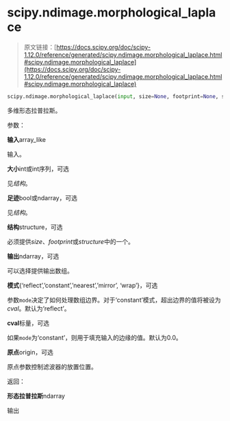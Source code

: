 # scipy.ndimage.morphological_laplace

> 原文链接：[https://docs.scipy.org/doc/scipy-1.12.0/reference/generated/scipy.ndimage.morphological_laplace.html#scipy.ndimage.morphological_laplace](https://docs.scipy.org/doc/scipy-1.12.0/reference/generated/scipy.ndimage.morphological_laplace.html#scipy.ndimage.morphological_laplace)

```py
scipy.ndimage.morphological_laplace(input, size=None, footprint=None, structure=None, output=None, mode='reflect', cval=0.0, origin=0)
```

多维形态拉普拉斯。

参数：

**输入**array_like

输入。

**大小**int或int序列，可选

见*结构*。

**足迹**bool或ndarray，可选

见*结构*。

**结构**structure，可选

必须提供*size*、*footprint*或*structure*中的一个。

**输出**ndarray，可选

可以选择提供输出数组。

**模式**{‘reflect’,’constant’,’nearest’,’mirror’, ‘wrap’}，可选

参数`mode`决定了如何处理数组边界。对于‘constant’模式，超出边界的值将被设为*cval*。默认为‘reflect’。

**cval**标量，可选

如果`mode`为‘constant’，则用于填充输入的边缘的值。默认为0.0。

**原点**origin，可选

原点参数控制滤波器的放置位置。

返回：

**形态拉普拉斯**ndarray

输出
